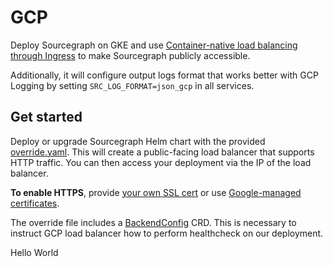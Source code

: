 # GCP

Deploy Sourcegraph on GKE and use [Container-native load balancing through Ingress] to make Sourcegraph publicly accessible.

Additionally, it will configure output logs format that works better with GCP Logging by setting `SRC_LOG_FORMAT=json_gcp` in all services.

## Get started

Deploy or upgrade Sourcegraph Helm chart with the provided [override.yaml](./override.yaml). This will create a public-facing load balancer that supports HTTP traffic. You can then access your deployment via the IP of the load balancer.

**To enable HTTPS**, provide [your own SSL cert] or use [Google-managed certificates].

The override file includes a [BackendConfig] CRD. This is necessary to instruct GCP load balancer how to perform healthcheck on our deployment.

[Container-native load balancing through Ingress]: https://cloud.google.com/kubernetes-engine/docs/how-to/container-native-load-balancing
[BackendConfig]: https://cloud.google.com/kubernetes-engine/docs/how-to/ingress-features#create_backendconfig
[your own SSL cert]: https://cloud.google.com/kubernetes-engine/docs/concepts/ingress-xlb#setting_up_https_tls_between_client_and_load_balancer
[Google-managed certificates]: https://cloud.google.com/kubernetes-engine/docs/how-to/managed-certs
Hello World
